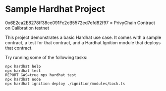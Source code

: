 # Sample Hardhat Project

0x6E2ca2E8278ff38ce091Fc2cB5572ed7efd82f97 = PrivyChain Contract on Calibration testnet

This project demonstrates a basic Hardhat use case. It comes with a sample contract, a test for that contract, and a Hardhat Ignition module that deploys that contract.

Try running some of the following tasks:

```shell
npx hardhat help
npx hardhat test
REPORT_GAS=true npx hardhat test
npx hardhat node
npx hardhat ignition deploy ./ignition/modules/Lock.ts
```
